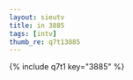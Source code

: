 ```yaml
--- 
layout: sieutv
title: in 3885
tags: [intv]
thumb_re: q7t13885
---
```

{% include q7t1 key="3885" %} 
